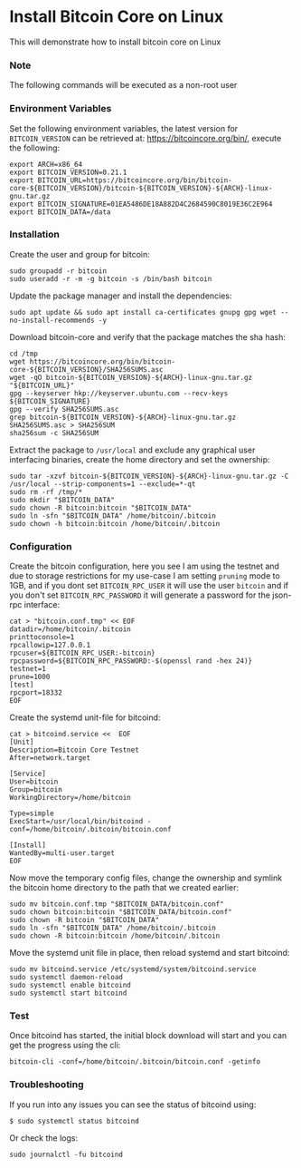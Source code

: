 # Install Bitcoin Core on Linux

This will demonstrate how to install bitcoin core on Linux

### Note

The following commands will be executed as a non-root user

### Environment Variables

Set the following environment variables, the latest version for `BITCOIN_VERSION` can be retrieved at: https://bitcoincore.org/bin/, execute the following:

```
export ARCH=x86_64
export BITCOIN_VERSION=0.21.1
export BITCOIN_URL=https://bitcoincore.org/bin/bitcoin-core-${BITCOIN_VERSION}/bitcoin-${BITCOIN_VERSION}-${ARCH}-linux-gnu.tar.gz
export BITCOIN_SIGNATURE=01EA5486DE18A882D4C2684590C8019E36C2E964
export BITCOIN_DATA=/data
```

### Installation

Create the user and group for bitcoin:

```
sudo groupadd -r bitcoin
sudo useradd -r -m -g bitcoin -s /bin/bash bitcoin
```

Update the package manager and install the dependencies:

```
sudo apt update && sudo apt install ca-certificates gnupg gpg wget --no-install-recommends -y
```

Download bitcoin-core and verify that the package matches the sha hash:

```
cd /tmp
wget https://bitcoincore.org/bin/bitcoin-core-${BITCOIN_VERSION}/SHA256SUMS.asc
wget -qO bitcoin-${BITCOIN_VERSION}-${ARCH}-linux-gnu.tar.gz "${BITCOIN_URL}"
gpg --keyserver hkp://keyserver.ubuntu.com --recv-keys ${BITCOIN_SIGNATURE}
gpg --verify SHA256SUMS.asc
grep bitcoin-${BITCOIN_VERSION}-${ARCH}-linux-gnu.tar.gz SHA256SUMS.asc > SHA256SUM
sha256sum -c SHA256SUM
```

Extract the package to `/usr/local` and exclude any graphical user interfacing binaries, create the home directory and set the ownership:

```
sudo tar -xzvf bitcoin-${BITCOIN_VERSION}-${ARCH}-linux-gnu.tar.gz -C /usr/local --strip-components=1 --exclude=*-qt
sudo rm -rf /tmp/*
sudo mkdir "$BITCOIN_DATA"
sudo chown -R bitcoin:bitcoin "$BITCOIN_DATA"
sudo ln -sfn "$BITCOIN_DATA" /home/bitcoin/.bitcoin
sudo chown -h bitcoin:bitcoin /home/bitcoin/.bitcoin
```

### Configuration

Create the bitcoin configuration, here you see I am using the testnet and due to storage restrictions for my use-case I am setting `pruning` mode to 1GB, and if you dont set `BITCOIN_RPC_USER` it will use the user `bitcoin` and if you don't set `BITCOIN_RPC_PASSWORD` it will generate a password for the json-rpc interface: 

```
cat > "bitcoin.conf.tmp" << EOF
datadir=/home/bitcoin/.bitcoin
printtoconsole=1
rpcallowip=127.0.0.1
rpcuser=${BITCOIN_RPC_USER:-bitcoin}
rpcpassword=${BITCOIN_RPC_PASSWORD:-$(openssl rand -hex 24)}
testnet=1
prune=1000
[test]
rpcport=18332
EOF
```

Create the systemd unit-file for bitcoind:

```
cat > bitcoind.service <<  EOF
[Unit]
Description=Bitcoin Core Testnet
After=network.target

[Service]
User=bitcoin
Group=bitcoin
WorkingDirectory=/home/bitcoin

Type=simple
ExecStart=/usr/local/bin/bitcoind -conf=/home/bitcoin/.bitcoin/bitcoin.conf

[Install]
WantedBy=multi-user.target
EOF
```

Now move the temporary config files, change the ownership and symlink the bitcoin home directory to the path that we created earlier:

```
sudo mv bitcoin.conf.tmp "$BITCOIN_DATA/bitcoin.conf"
sudo chown bitcoin:bitcoin "$BITCOIN_DATA/bitcoin.conf"
sudo chown -R bitcoin "$BITCOIN_DATA"
sudo ln -sfn "$BITCOIN_DATA" /home/bitcoin/.bitcoin
sudo chown -R bitcoin:bitcoin /home/bitcoin/.bitcoin
```

Move the systemd unit file in place, then reload systemd and start bitcoind:

```
sudo mv bitcoind.service /etc/systemd/system/bitcoind.service
sudo systemctl daemon-reload
sudo systemctl enable bitcoind
sudo systemctl start bitcoind
```

### Test

Once bitcoind has started, the initial block download will start and you can get the progress using the cli:

```
bitcoin-cli -conf=/home/bitcoin/.bitcoin/bitcoin.conf -getinfo
```

### Troubleshooting

If you run into any issues you can see the status of bitcoind using:

```
$ sudo systemctl status bitcoind
```

Or check the logs:

```
sudo journalctl -fu bitcoind
```
